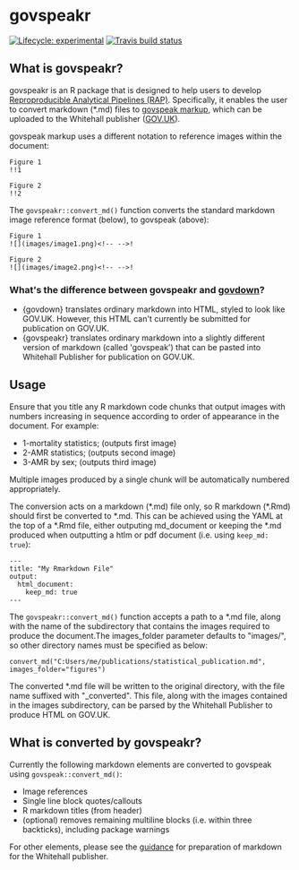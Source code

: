 # govspeakr

<!-- badges: start -->
[![Lifecycle: experimental](https://img.shields.io/badge/lifecycle-experimental-orange.svg)](https://www.tidyverse.org/lifecycle/#experimental)
[![Travis build status](https://travis-ci.org/best-practice-and-impact/govspeakr.svg?branch=master)](https://travis-ci.org/best-practice-and-impact/govspeakr)
<!-- badges: end -->

## What is govspeakr?
govspeakr is an R package that is designed to help users to develop
[Reproproducible Analytical Pipelines (RAP)](https://dataingovernment.blog.gov.uk/2017/03/27/reproducible-analytical-pipeline/).
Specifically, it enables the user to convert markdown (\*.md) files to [govspeak markup](http://govspeak-preview.herokuapp.com/guide),
which can be uploaded to the Whitehall publisher ([GOV.UK](https://www.gov.uk)).

govspeak markup uses a different notation to reference images within the document:

```
Figure 1
!!1

Figure 2
!!2
```

The `govspeakr::convert_md()` function converts the standard markdown image reference format (below), to govspeak (above):

```
Figure 1
![](images/image1.png)<!-- -->!

Figure 2
![](images/image2.png)<!-- -->! 
```

### What's the difference between govspeakr and [govdown](https://github.com/ukgovdatascience/govdown)?
* {govdown} translates ordinary markdown into HTML, styled to look like GOV.UK. However, this HTML can't currently be submitted for publication on GOV.UK.
* {govspeakr} translates ordinary markdown into a slightly different version of markdown (called 'govspeak') that can be pasted into   Whitehall Publisher for publication on GOV.UK.


## Usage

Ensure that you title any R markdown code chunks that output images with numbers increasing in sequence according
to order of appearance in the document. For example:

* 1-mortality statistics; (outputs first image)
* 2-AMR statistics; (outputs second image)
* 3-AMR by sex; (outputs third image)

Multiple images produced by a single chunk will be automatically numbered appropriately.

The conversion acts on a markdown (\*.md) file only, so R markdown (\*.Rmd) should first be converted to \*.md.
This can be achieved using the YAML at the top of a \*.Rmd file, either outputing md_document or keeping the *.md produced
when outputting a htlm or pdf document (i.e. using `keep_md: true`):

```
---
title: "My Rmarkdown File"
output: 
  html_document:
    keep_md: true
---
```

The `govspeakr::convert_md()` function accepts a path to a \*.md file, along with the name of the subdirectory that contains the
images required to produce the document.The images_folder parameter defaults to "images/", so other directory names must be specified
as below:

```
convert_md("C:Users/me/publications/statistical_publication.md", images_folder="figures")
```

The converted \*.md file will be written to the original directory, with the file name suffixed with "_converted".
This file, along with the images contained in the images subdirectory, can be parsed by the Whitehall Publisher to produce HTML on GOV.UK.


## What is converted by govspeakr?

Currently the following markdown elements are converted to govspeak using `govspeak::convert_md()`:

* Image references
* Single line block quotes/callouts
* R markdown titles (from header)
* (optional) removes remaining multiline blocks (i.e. within three backticks), including package warnings

For other elements, please see the [guidance](https://www.gov.uk/guidance/how-to-publish-on-gov-uk/markdown) for preparation of markdown for the Whitehall publisher.
